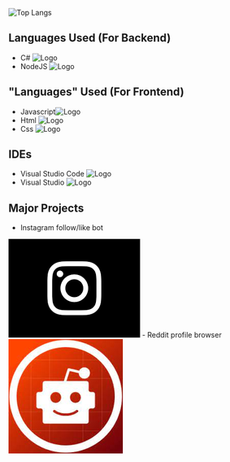 ![Top Langs](https://github-readme-stats.vercel.app/api/top-langs/?username=TigranHar&layout=default)

## **Languages Used (For Backend)**
- C# <img src="https://www.avenga.com/wp-content/uploads/2020/11/C-Sharp.png" alt="Logo" width="35" height="20">
- NodeJS  <img src="https://upload.wikimedia.org/wikipedia/commons/thumb/d/d9/Node.js_logo.svg/590px-Node.js_logo.svg.png" alt="Logo" width="30" height="20">

## **"Languages" Used (For Frontend)**
- Javascript<img src="http://www.acadecap.org/wp-content/uploads/2016/07/Javascript.png" alt="Logo" width="35" height="20">
- Html <img src="https://upload.wikimedia.org/wikipedia/commons/thumb/6/61/HTML5_logo_and_wordmark.svg/1024px-HTML5_logo_and_wordmark.svg.png" alt="Logo" width="22" height="20">
- Css <img src="https://upload.wikimedia.org/wikipedia/commons/thumb/d/d5/CSS3_logo_and_wordmark.svg/1200px-CSS3_logo_and_wordmark.svg.png" alt="Logo" width="16" height="20">

## **IDEs**
- Visual Studio Code <img src="https://upload.wikimedia.org/wikipedia/commons/thumb/9/9a/Visual_Studio_Code_1.35_icon.svg/1200px-Visual_Studio_Code_1.35_icon.svg.png" alt="Logo" width="18" height="20">
- Visual Studio <img src="https://1000logos.net/wp-content/uploads/2020/08/Visual-Studio-Logo.png" alt="Logo" width="30" height="20">

## **Major Projects**
- Instagram follow/like bot
<img src="instagram_dark.png" alt="Logo" width="259" height="194">
- Reddit profile browser
<img src="redditbot.png" alt="Logo" width="225" height="225">
